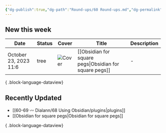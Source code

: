 ```yaml
---
{"dg-publish":true,"dg-path":"Round-ups/60 Round-ups.md","dg-permalink":"roundup","permalink":"/roundup/","title":"What's new this week","pinned":true,"contentClasses":"cards cards-1-1","noteIcon":""}
---
```



## New this week

| Date                  | Status | Cover      | Title                                                     | Description |
| --------------------- | ------ | ---------- | --------------------------------------------------------- | ----------- |
| October 23, 2023 11:6 | tree   | ![Cover]() | [[Obsidian for square pegs\|Obsidian for square pegs]] | \-          |

{ .block-language-dataview}

## Recently Updated
- [[60-69 〰️ Dialann/68 Using Obsidian/plugins\|plugins]]
- [[Obsidian for square pegs\|Obsidian for square pegs]]

{ .block-language-dataview}

